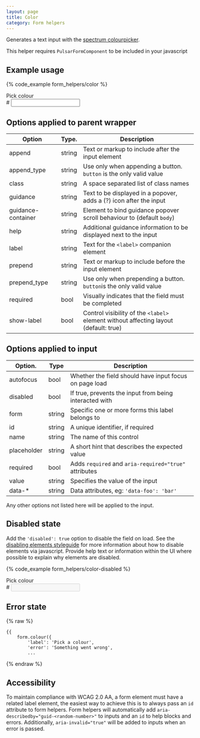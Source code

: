 ```yaml
---
layout: page
title: Color
category: Form helpers
---
```


Generates a text input with the [spectrum colourpicker](https://bgrins.github.io/spectrum/).

<div class="pulsar-panel">This helper requires  <code>PulsarFormComponent</code> to be included in your javascript</div>

## Example usage

{% code_example form_helpers/color %}

<div class="pulsar-example form">
    <div class="form__group colorpicker js-colorpicker">
        <label for="color-1" class="control__label">Pick colour</label>
        <div class="controls">
            <div class="input-group">
                <span class="input-group-addon">#</span>
                <input id="color-1" type="text" class="form__control">
            </div>
        </div>
    </div>
</div>

## Options applied to parent wrapper

Option             | Type.  | Description
------------------ | ------ | ---------------------------------------------------------
append             | string | Text or markup to include after the input element
append_type        | string | Use only when appending a button. `button` is the only valid value
class              | string | A space separated list of class names
guidance           | string | Text to be displayed in a popover, adds a (?) icon after the input
guidance-container | string | Element to bind guidance popover scroll behaviour to (default `body`)
help               | string | Additional guidance information to be displayed next to the input
label              | string | Text for the `<label>` companion element
prepend            | string | Text or markup to include before the input element
prepend_type       | string | Use only when prepending a button. `button`is the only valid value
required           | bool   | Visually indicates that the field must be completed
show-label         | bool   | Control visibility of the `<label>` element without affecting layout (default: true)

## Options applied to input

Option.     | Type   | Description
----------- | ------ | ---------------------------------------------------------
autofocus   | bool   | Whether the field should have input focus on page load
disabled    | bool   | If true, prevents the input from being interacted with
form        | string | Specific one or more forms this label belongs to
id          | string | A unique identifier, if required
name        | string | The name of this control
placeholder | string | A short hint that describes the expected value
required    | bool   | Adds `required` and `aria-required="true"` attributes
value       | string | Specifies the value of the input
data-*      | string | Data attributes, eg: `'data-foo': 'bar'`

Any other options not listed here will be applied to the input.

## Disabled state

Add the `'disabled': true` option to disable the field on load. See the [disabling elements styleguide](styleguides/disabling_elements/) for more information about how to disable elements via javascript. Provide help text or information within the UI where possible to explain why elements are disabled.

{% code_example form_helpers/color-disabled %}

<div class="pulsar-example form">
    <div class="form__group colorpicker js-colorpicker">
        <label for="color-2" class="control__label">Pick colour</label>
        <div class="controls">
            <div class="input-group">
                <span class="input-group-addon">#</span>
                <input id="color-2" type="text" disabled value="" class="form__control">
            </div>
        </div>
    </div>
</div>

## Error state

{% raw %}
```twig
{{
    form.colour({
        'label': 'Pick a colour',
        'error': 'Something went wrong',
        ...
```
{% endraw %}

## Accessibility

To maintain compliance with WCAG 2.0 AA, a form element must have a related label element, the easiest way to achieve this is to always pass an `id` attribute to form helpers. Form helpers will automatically add `aria-describedby="guid-<random-number>"` to inputs and an `id` to help blocks and errors. Additionally, `aria-invalid="true"` will be added to inputs when an error is passed.
